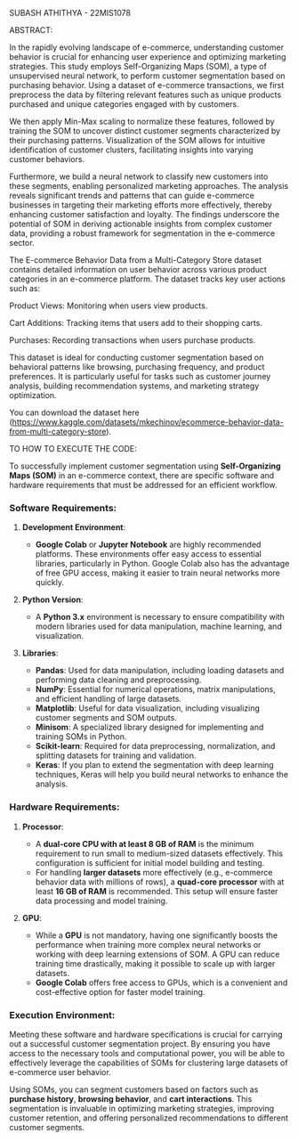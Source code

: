 SUBASH ATHITHYA - 22MIS1078

ABSTRACT:

In the rapidly evolving landscape of e-commerce, understanding customer behavior is crucial for enhancing user experience and optimizing marketing strategies. This study employs Self-Organizing Maps (SOM), a type of unsupervised neural network, to perform customer segmentation based on purchasing behavior. Using a dataset of e-commerce transactions, we first preprocess the data by filtering relevant features such as unique products purchased and unique categories engaged with by customers.

We then apply Min-Max scaling to normalize these features, followed by training the SOM to uncover distinct customer segments characterized by their purchasing patterns. Visualization of the SOM allows for intuitive identification of customer clusters, facilitating insights into varying customer behaviors.

Furthermore, we build a neural network to classify new customers into these segments, enabling personalized marketing approaches. The analysis reveals significant trends and patterns that can guide e-commerce businesses in targeting their marketing efforts more effectively, thereby enhancing customer satisfaction and loyalty. The findings underscore the potential of SOM in deriving actionable insights from complex customer data, providing a robust framework for segmentation in the e-commerce sector.

The E-commerce Behavior Data from a Multi-Category Store dataset contains detailed information on user behavior across various product categories in an e-commerce platform. The dataset tracks key user actions such as:

Product Views: Monitoring when users view products.

Cart Additions: Tracking items that users add to their shopping carts.

Purchases: Recording transactions when users purchase products.

This dataset is ideal for conducting customer segmentation based on behavioral patterns like browsing, purchasing frequency, and product preferences. It is particularly useful for tasks such as customer journey analysis, building recommendation systems, and marketing strategy optimization.

You can download the dataset here​(https://www.kaggle.com/datasets/mkechinov/ecommerce-behavior-data-from-multi-category-store).

TO HOW TO EXECUTE THE CODE:

To successfully implement customer segmentation using **Self-Organizing Maps (SOM)** in an e-commerce context, there are specific software and hardware requirements that must be addressed for an efficient workflow.

### **Software Requirements:**

1. **Development Environment**:
   - **Google Colab** or **Jupyter Notebook** are highly recommended platforms. These environments offer easy access to essential libraries, particularly in Python. Google Colab also has the advantage of free GPU access, making it easier to train neural networks more quickly.

2. **Python Version**:
   - A **Python 3.x** environment is necessary to ensure compatibility with modern libraries used for data manipulation, machine learning, and visualization.

3. **Libraries**:
   - **Pandas**: Used for data manipulation, including loading datasets and performing data cleaning and preprocessing.
   - **NumPy**: Essential for numerical operations, matrix manipulations, and efficient handling of large datasets.
   - **Matplotlib**: Useful for data visualization, including visualizing customer segments and SOM outputs.
   - **Minisom**: A specialized library designed for implementing and training SOMs in Python.
   - **Scikit-learn**: Required for data preprocessing, normalization, and splitting datasets for training and validation.
   - **Keras**: If you plan to extend the segmentation with deep learning techniques, Keras will help you build neural networks to enhance the analysis.

### **Hardware Requirements:**

1. **Processor**:
   - A **dual-core CPU with at least 8 GB of RAM** is the minimum requirement to run small to medium-sized datasets effectively. This configuration is sufficient for initial model building and testing.
   - For handling **larger datasets** more effectively (e.g., e-commerce behavior data with millions of rows), a **quad-core processor** with at least **16 GB of RAM** is recommended. This setup will ensure faster data processing and model training.

2. **GPU**:
   - While a **GPU** is not mandatory, having one significantly boosts the performance when training more complex neural networks or working with deep learning extensions of SOM. A GPU can reduce training time drastically, making it possible to scale up with larger datasets.
   - **Google Colab** offers free access to GPUs, which is a convenient and cost-effective option for faster model training.

### **Execution Environment**:
Meeting these software and hardware specifications is crucial for carrying out a successful customer segmentation project. By ensuring you have access to the necessary tools and computational power, you will be able to effectively leverage the capabilities of SOMs for clustering large datasets of e-commerce user behavior.

Using SOMs, you can segment customers based on factors such as **purchase history**, **browsing behavior**, and **cart interactions**. This segmentation is invaluable in optimizing marketing strategies, improving customer retention, and offering personalized recommendations to different customer segments.

